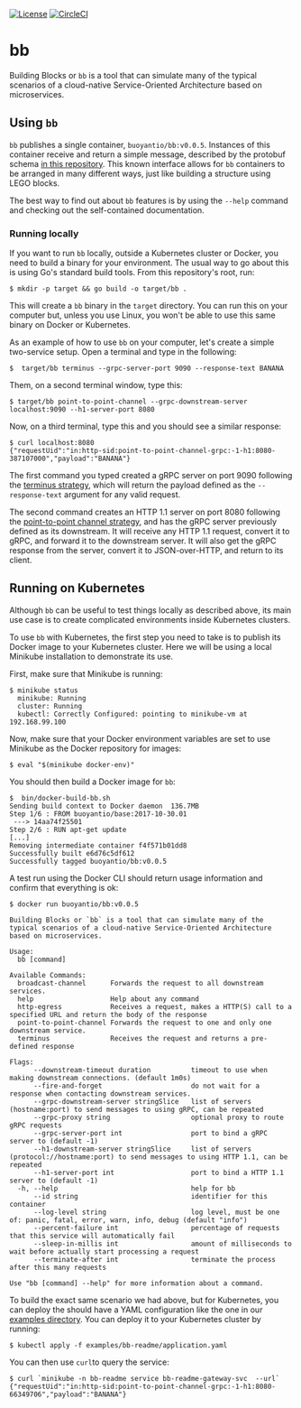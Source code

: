 [![License](https://img.shields.io/badge/License-Apache%202.0-blue.svg)](https://opensource.org/licenses/Apache-2.0)
[![CircleCI](https://circleci.com/gh/BuoyantIO/bb.svg?style=shield)](https://circleci.com/gh/BuoyantIO/bb)

# bb

Building Blocks or `bb` is a tool that can simulate many of the typical scenarios
of a cloud-native Service-Oriented Architecture based on microservices.

## Using `bb`
`bb` publishes a single container, `buoyantio/bb:v0.0.5`. Instances of this
container receive and return a simple message, described by the protobuf schema
[in this repository](api.proto). This known interface allows for `bb`
containers to be arranged in many different ways, just like building a structure
using LEGO blocks.

The best way to find out about `bb` features is by using the `--help` command and
checking out the self-contained documentation.

### Running locally
If you want to run `bb` locally, outside a Kubernetes cluster or Docker, you need
to build a binary for your environment. The usual way to go about this is using Go's
standard build tools. From this repository's root, run:

    $ mkdir -p target && go build -o target/bb .

This will create a `bb` binary in the `target` directory. You can run this on your
computer but, unless you use Linux, you won't be able to use this same binary on
Docker or Kubernetes.

As an example of how to use `bb` on your computer, let's create a simple two-service
setup. Open a terminal and type in the following:

    $  target/bb terminus --grpc-server-port 9090 --response-text BANANA

Them, on a second terminal window, type this:

    $ target/bb point-to-point-channel --grpc-downstream-server localhost:9090 --h1-server-port 8080

Now, on a third terminal, type this and you should see a similar response:

    $ curl localhost:8080
    {"requestUid":"in:http-sid:point-to-point-channel-grpc:-1-h1:8080-387107000","payload":"BANANA"}

The first command you typed created a gRPC server on port 9090 following the [terminus strategy](strategies/terminus.go),
which will return the payload defined as the `--response-text` argument for any valid request.

The second command creates an HTTP 1.1 server on port 8080 following the
[point-to-point channel strategy](strategies/point_to_point_channel.go), and has the gRPC server
previously defined as its downstream. It will receive any HTTP 1.1 request, convert it to gRPC,
and forward it to the downstream server. It will also get the gRPC response from the server, convert
it to JSON-over-HTTP, and return to its client.

## Running on Kubernetes
Although `bb` can be useful to test things locally as described above, its main use case is to create
complicated environments inside Kubernetes clusters.

To use `bb` with Kubernetes, the first step you need to take is to publish its Docker image to your
Kubernetes cluster. Here we will be using a local Minikube installation to demonstrate its use.

First, make sure that Minikube is running:

    $ minikube status
      minikube: Running
      cluster: Running
      kubectl: Correctly Configured: pointing to minikube-vm at 192.168.99.100

Now, make sure that your Docker environment variables are set to use Minikube as the Docker repository
for images:

    $ eval "$(minikube docker-env)"

You should then build a Docker image for `bb`:

    $  bin/docker-build-bb.sh
    Sending build context to Docker daemon  136.7MB
    Step 1/6 : FROM buoyantio/base:2017-10-30.01
     ---> 14aa74f25501
    Step 2/6 : RUN apt-get update
    [...]
    Removing intermediate container f4f571b01dd8
    Successfully built e6d76c5df612
    Successfully tagged buoyantio/bb:v0.0.5

A test run using the Docker CLI should return usage information and confirm that everything is ok:

    $ docker run buoyantio/bb:v0.0.5

    Building Blocks or `bb` is a tool that can simulate many of the typical scenarios of a cloud-native Service-Oriented Architecture based on microservices.

    Usage:
      bb [command]

    Available Commands:
      broadcast-channel      Forwards the request to all downstream services.
      help                   Help about any command
      http-egress            Receives a request, makes a HTTP(S) call to a specified URL and return the body of the response
      point-to-point-channel Forwards the request to one and only one downstream service.
      terminus               Receives the request and returns a pre-defined response

    Flags:
          --downstream-timeout duration          timeout to use when making downstream connections. (default 1m0s)
          --fire-and-forget                      do not wait for a response when contacting downstream services.
          --grpc-downstream-server stringSlice   list of servers (hostname:port) to send messages to using gRPC, can be repeated
          --grpc-proxy string                    optional proxy to route gRPC requests
          --grpc-server-port int                 port to bind a gRPC server to (default -1)
          --h1-downstream-server stringSlice     list of servers (protocol://hostname:port) to send messages to using HTTP 1.1, can be repeated
          --h1-server-port int                   port to bind a HTTP 1.1 server to (default -1)
      -h, --help                                 help for bb
          --id string                            identifier for this container
          --log-level string                     log level, must be one of: panic, fatal, error, warn, info, debug (default "info")
          --percent-failure int                  percentage of requests that this service will automatically fail
          --sleep-in-millis int                  amount of milliseconds to wait before actually start processing a request
          --terminate-after int                  terminate the process after this many requests

    Use "bb [command] --help" for more information about a command.

To build the exact same scenario we had above, but for Kubernetes, you can deploy the should have
a YAML configuration like the one in our [examples directory](). You can deploy it to your Kubernetes
cluster by running:

    $ kubectl apply -f examples/bb-readme/application.yaml

You can then use `curl`to query the service:

    $ curl `minikube -n bb-readme service bb-readme-gateway-svc  --url`
    {"requestUid":"in:http-sid:point-to-point-channel-grpc:-1-h1:8080-66349706","payload":"BANANA"}
